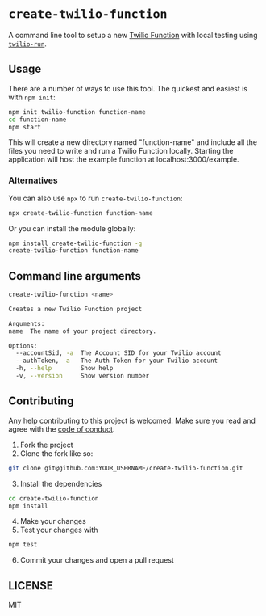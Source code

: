 # `create-twilio-function`

A command line tool to setup a new [Twilio Function](https://www.twilio.com/docs/api/runtime/functions) with local testing using [`twilio-run`](https://github.com/dkundel/twilio-run).

## Usage

There are a number of ways to use this tool. The quickest and easiest is with `npm init`:

```bash
npm init twilio-function function-name
cd function-name
npm start
```

This will create a new directory named "function-name" and include all the files you need to write and run a Twilio Function locally. Starting the application will host the example function at localhost:3000/example.

### Alternatives

You can also use `npx` to run `create-twilio-function`:

```bash
npx create-twilio-function function-name
```

Or you can install the module globally:

```bash
npm install create-twilio-function -g
create-twilio-function function-name
```

## Command line arguments

```bash
create-twilio-function <name>

Creates a new Twilio Function project

Arguments:
name  The name of your project directory.

Options:
  --accountSid, -a  The Account SID for your Twilio account
  --authToken, -a   The Auth Token for your Twilio account
  -h, --help        Show help                                          [boolean]
  -v, --version     Show version number                                [boolean]
```

## Contributing

Any help contributing to this project is welcomed. Make sure you read and agree with the [code of conduct](CODE_OF_CONDUCT.md).

1. Fork the project
2. Clone the fork like so:
```bash
git clone git@github.com:YOUR_USERNAME/create-twilio-function.git
```
3. Install the dependencies
```bash
cd create-twilio-function
npm install
```
4. Make your changes
5. Test your changes with
```bash
npm test
```
6. Commit your changes and open a pull request

## LICENSE

MIT